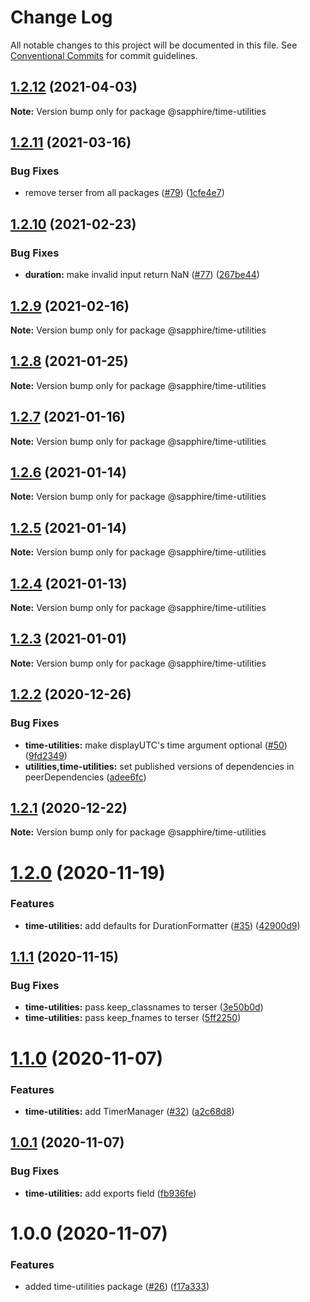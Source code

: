 # Change Log

All notable changes to this project will be documented in this file.
See [Conventional Commits](https://conventionalcommits.org) for commit guidelines.

## [1.2.12](https://github.com/sapphire-community/utilities/compare/@sapphire/time-utilities@1.2.11...@sapphire/time-utilities@1.2.12) (2021-04-03)

**Note:** Version bump only for package @sapphire/time-utilities

## [1.2.11](https://github.com/sapphire-community/utilities/compare/@sapphire/time-utilities@1.2.10...@sapphire/time-utilities@1.2.11) (2021-03-16)

### Bug Fixes

-   remove terser from all packages ([#79](https://github.com/sapphire-community/utilities/issues/79)) ([1cfe4e7](https://github.com/sapphire-community/utilities/commit/1cfe4e7c804e62c142495686d2b83b81d0026c02))

## [1.2.10](https://github.com/sapphire-community/utilities/compare/@sapphire/time-utilities@1.2.9...@sapphire/time-utilities@1.2.10) (2021-02-23)

### Bug Fixes

-   **duration:** make invalid input return NaN ([#77](https://github.com/sapphire-community/utilities/issues/77)) ([267be44](https://github.com/sapphire-community/utilities/commit/267be44e6ed898d1fe59f44b4dba8f4a75ed0bcc))

## [1.2.9](https://github.com/sapphire-community/utilities/compare/@sapphire/time-utilities@1.2.8...@sapphire/time-utilities@1.2.9) (2021-02-16)

**Note:** Version bump only for package @sapphire/time-utilities

## [1.2.8](https://github.com/sapphire-community/utilities/compare/@sapphire/time-utilities@1.2.7...@sapphire/time-utilities@1.2.8) (2021-01-25)

**Note:** Version bump only for package @sapphire/time-utilities

## [1.2.7](https://github.com/sapphire-community/utilities/compare/@sapphire/time-utilities@1.2.6...@sapphire/time-utilities@1.2.7) (2021-01-16)

**Note:** Version bump only for package @sapphire/time-utilities

## [1.2.6](https://github.com/sapphire-community/utilities/compare/@sapphire/time-utilities@1.2.5...@sapphire/time-utilities@1.2.6) (2021-01-14)

**Note:** Version bump only for package @sapphire/time-utilities

## [1.2.5](https://github.com/sapphire-community/utilities/compare/@sapphire/time-utilities@1.2.4...@sapphire/time-utilities@1.2.5) (2021-01-14)

**Note:** Version bump only for package @sapphire/time-utilities

## [1.2.4](https://github.com/sapphire-community/utilities/compare/@sapphire/time-utilities@1.2.3...@sapphire/time-utilities@1.2.4) (2021-01-13)

**Note:** Version bump only for package @sapphire/time-utilities

## [1.2.3](https://github.com/sapphire-community/utilities/compare/@sapphire/time-utilities@1.2.2...@sapphire/time-utilities@1.2.3) (2021-01-01)

**Note:** Version bump only for package @sapphire/time-utilities

## [1.2.2](https://github.com/sapphire-community/utilities/compare/@sapphire/time-utilities@1.2.1...@sapphire/time-utilities@1.2.2) (2020-12-26)

### Bug Fixes

-   **time-utilities:** make displayUTC's time argument optional ([#50](https://github.com/sapphire-community/utilities/issues/50)) ([9fd2349](https://github.com/sapphire-community/utilities/commit/9fd234946f5e1cf040295894f1608fb490623d8e))
-   **utilities,time-utilities:** set published versions of dependencies in peerDependencies ([adee6fc](https://github.com/sapphire-community/utilities/commit/adee6fcbd1f7d85e5abee2630aeaa3a192e2a29f))

## [1.2.1](https://github.com/sapphire-community/utilities/compare/@sapphire/time-utilities@1.2.0...@sapphire/time-utilities@1.2.1) (2020-12-22)

**Note:** Version bump only for package @sapphire/time-utilities

# [1.2.0](https://github.com/sapphire-community/utilities/compare/@sapphire/time-utilities@1.1.1...@sapphire/time-utilities@1.2.0) (2020-11-19)

### Features

-   **time-utilities:** add defaults for DurationFormatter ([#35](https://github.com/sapphire-community/utilities/issues/35)) ([42900d9](https://github.com/sapphire-community/utilities/commit/42900d9fee40ad416a1810675c389e53207cff7f))

## [1.1.1](https://github.com/sapphire-community/utilities/compare/@sapphire/time-utilities@1.1.0...@sapphire/time-utilities@1.1.1) (2020-11-15)

### Bug Fixes

-   **time-utilities:** pass keep_classnames to terser ([3e50b0d](https://github.com/sapphire-community/utilities/commit/3e50b0dff857d5ea6b2c577b5fe6582b7d4eeea1))
-   **time-utilities:** pass keep_fnames to terser ([5ff2250](https://github.com/sapphire-community/utilities/commit/5ff22508ffff131d850bc63b12d8cdcd7ebafcb6))

# [1.1.0](https://github.com/sapphire-community/utilities/compare/@sapphire/time-utilities@1.0.1...@sapphire/time-utilities@1.1.0) (2020-11-07)

### Features

-   **time-utilities:** add TimerManager ([#32](https://github.com/sapphire-community/utilities/issues/32)) ([a2c68d8](https://github.com/sapphire-community/utilities/commit/a2c68d84bb204a43ff599d5a24f85cb2b5be5ba8))

## [1.0.1](https://github.com/sapphire-community/utilities/compare/@sapphire/time-utilities@1.0.0...@sapphire/time-utilities@1.0.1) (2020-11-07)

### Bug Fixes

-   **time-utilities:** add exports field ([fb936fe](https://github.com/sapphire-community/utilities/commit/fb936fed345b3cd3b5083b6ec4d27ef96bfa877f))

# 1.0.0 (2020-11-07)

### Features

-   added time-utilities package ([#26](https://github.com/sapphire-community/utilities/issues/26)) ([f17a333](https://github.com/sapphire-community/utilities/commit/f17a3339667a452e8745fad7884272176e5d65e8))
